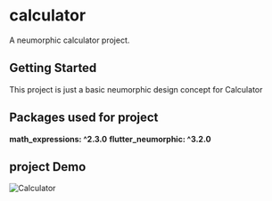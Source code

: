 # calculator

A neumorphic calculator project.

## Getting Started

This project is just a basic neumorphic design concept for Calculator

## Packages used for project

**math_expressions: ^2.3.0**
**flutter_neumorphic: ^3.2.0**

## project Demo

![Calculator](https://drive.google.com/uc?export=view&id=1n97WWvDgxQcZi3PEQtkRVVqv5a0C_0yD)
